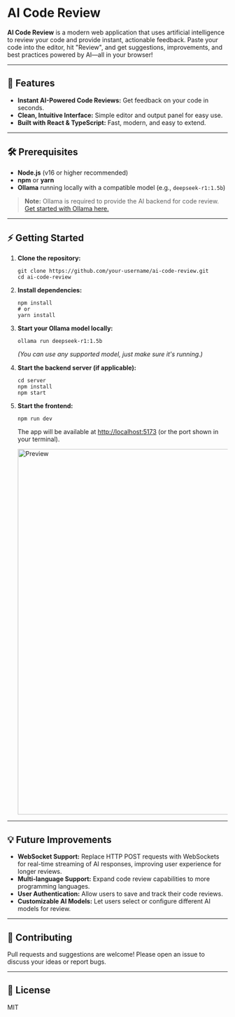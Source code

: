 # AI Code Review

**AI Code Review** is a modern web application that uses artificial intelligence to review your code and provide instant, actionable feedback. Paste your code into the editor, hit "Review", and get suggestions, improvements, and best practices powered by AI—all in your browser!

---

## 🚀 Features

- **Instant AI-Powered Code Reviews:** Get feedback on your code in seconds.
- **Clean, Intuitive Interface:** Simple editor and output panel for easy use.
- **Built with React & TypeScript:** Fast, modern, and easy to extend.

---

## 🛠️ Prerequisites

- **Node.js** (v16 or higher recommended)
- **npm** or **yarn**
- **Ollama** running locally with a compatible model (e.g., `deepseek-r1:1.5b`)

> **Note:** Ollama is required to provide the AI backend for code review.  
> [Get started with Ollama here.](https://ollama.com/)

---

## ⚡ Getting Started

1. **Clone the repository:**
   ```
   git clone https://github.com/your-username/ai-code-review.git
   cd ai-code-review
   ```

2. **Install dependencies:**
   ```
   npm install
   # or
   yarn install
   ```

3. **Start your Ollama model locally:**
   ```
   ollama run deepseek-r1:1.5b
   ```
   *(You can use any supported model, just make sure it's running.)*

4. **Start the backend server (if applicable):**
   ```
   cd server
   npm install
   npm start
   ```

5. **Start the frontend:**
   ```
   npm run dev
   ```
   The app will be available at [http://localhost:5173](http://localhost:5173) (or the port shown in your terminal).

   <img width="1599" height="834" alt="Preview" src="https://github.com/user-attachments/assets/ffefb12c-0e56-4e85-b54e-855512b70d65" />


---

## 💡 Future Improvements

- **WebSocket Support:** Replace HTTP POST requests with WebSockets for real-time streaming of AI responses, improving user experience for longer reviews.
- **Multi-language Support:** Expand code review capabilities to more programming languages.
- **User Authentication:** Allow users to save and track their code reviews.
- **Customizable AI Models:** Let users select or configure different AI models for review.

---

## 🤝 Contributing

Pull requests and suggestions are welcome! Please open an issue to discuss your ideas or report bugs.

---

## 📄 License

MIT
